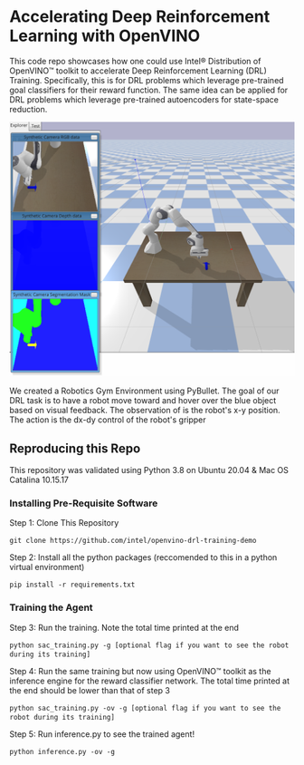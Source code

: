 # Accelerating Deep Reinforcement Learning with OpenVINO

This code repo showcases how one could use Intel® Distribution of OpenVINO™ toolkit to accelerate Deep Reinforcement Learning (DRL) Training. 
Specifically, this is for DRL problems which leverage pre-trained goal classifiers for their reward function. The same 
idea can be applied for DRL problems which leverage pre-trained autoencoders for state-space reduction. 

![Screenshot](images/hover_env.png)

We created a Robotics Gym Environment using PyBullet. The goal of our DRL task is to have a robot move toward and hover over the blue object 
based on visual feedback. The observation of is the robot's x-y position. The action is the dx-dy control of the robot's gripper

## Reproducing this Repo
This repository was validated using Python 3.8 on Ubuntu 20.04 & Mac OS Catalina 10.15.17
### Installing Pre-Requisite Software

Step 1: Clone This Repository 
```console
git clone https://github.com/intel/openvino-drl-training-demo
```
Step 2: Install all the python packages (reccomended to this in a python virtual environment)
```console
pip install -r requirements.txt
```
### Training the Agent
Step 3: Run the training. Note the total time printed at the end
```console
python sac_training.py -g [optional flag if you want to see the robot during its training]
```
Step 4: Run the same training but now using OpenVINO™ toolkit as the inference engine for the reward classifier network. The total time printed at the end should be lower than that of step 3
```console
python sac_training.py -ov -g [optional flag if you want to see the robot during its training]
```
Step 5: Run inference.py to see the trained agent! 
```console
python inference.py -ov -g
```

